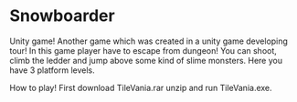 # Snowboarder

Unity game! Another game which was created in a unity game developing tour!
In this game player have to escape from dungeon!
You can shoot, climb the ledder and jump above some kind of slime monsters.
Here you have 3 platform levels.

How to play!
First download TileVania.rar unzip and run TileVania.exe. 
